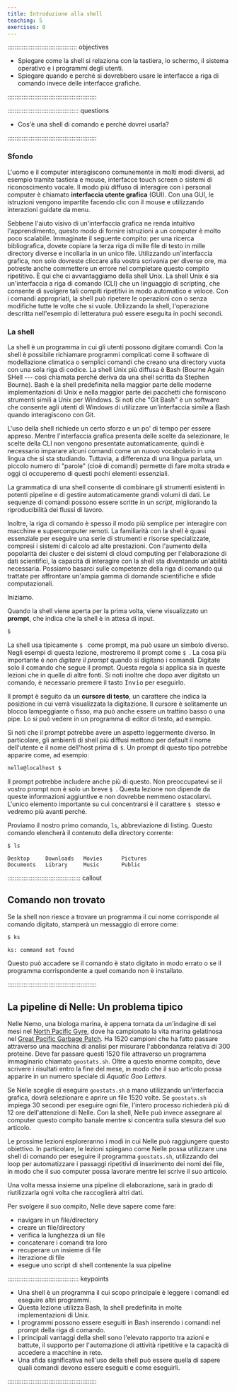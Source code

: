 ```yaml
---
title: Introduzione alla shell
teaching: 5
exercises: 0
---
```



::::::::::::::::::::::::::::::::::::::: objectives

- Spiegare come la shell si relaziona con la tastiera, lo schermo, il sistema operativo e i programmi degli utenti.
- Spiegare quando e perché si dovrebbero usare le interfacce a riga di comando invece delle interfacce grafiche.

::::::::::::::::::::::::::::::::::::::::::::::::::

:::::::::::::::::::::::::::::::::::::::: questions

- Cos'è una shell di comando e perché dovrei usarla?

::::::::::::::::::::::::::::::::::::::::::::::::::

### Sfondo

L'uomo e il computer interagiscono comunemente in molti modi diversi, ad esempio tramite tastiera e mouse, interfacce touch screen o sistemi di riconoscimento vocale. Il modo più diffuso di interagire con i personal computer è chiamato **interfaccia utente grafica** (GUI). Con una GUI, le istruzioni vengono impartite facendo clic con il mouse e utilizzando interazioni guidate da menu.

Sebbene l'aiuto visivo di un'interfaccia grafica ne renda intuitivo l'apprendimento, questo modo di fornire istruzioni a un computer è molto poco scalabile. Immaginate il seguente compito: per una ricerca bibliografica, dovete copiare la terza riga di mille file di testo in mille directory diverse e incollarla in un unico file. Utilizzando un'interfaccia grafica, non solo dovreste cliccare alla vostra scrivania per diverse ore, ma potreste anche commettere un errore nel completare questo compito ripetitivo. È qui che ci avvantaggiamo della shell Unix. La shell Unix è sia un'interfaccia a riga di comando (CLI) che un linguaggio di scripting, che consente di svolgere tali compiti ripetitivi in modo automatico e veloce. Con i comandi appropriati, la shell può ripetere le operazioni con o senza modifiche tutte le volte che si vuole. Utilizzando la shell, l'operazione descritta nell'esempio di letteratura può essere eseguita in pochi secondi.

### La shell

La shell è un programma in cui gli utenti possono digitare comandi. Con la shell è possibile richiamare programmi complicati come il software di modellazione climatica o semplici comandi che creano una directory vuota con una sola riga di codice. La shell Unix più diffusa è Bash (Bourne Again SHell --- così chiamata perché deriva da una shell scritta da Stephen Bourne). Bash è la shell predefinita nella maggior parte delle moderne implementazioni di Unix e nella maggior parte dei pacchetti che forniscono strumenti simili a Unix per Windows. Si noti che "Git Bash" è un software che consente agli utenti di Windows di utilizzare un'interfaccia simile a Bash quando interagiscono con Git.

L'uso della shell richiede un certo sforzo e un po' di tempo per essere appreso. Mentre l'interfaccia grafica presenta delle scelte da selezionare, le scelte della CLI non vengono presentate automaticamente, quindi è necessario imparare alcuni comandi come un nuovo vocabolario in una lingua che si sta studiando. Tuttavia, a differenza di una lingua parlata, un piccolo numero di "parole" (cioè di comandi) permette di fare molta strada e oggi ci occuperemo di questi pochi elementi essenziali.

La grammatica di una shell consente di combinare gli strumenti esistenti in potenti pipeline e di gestire automaticamente grandi volumi di dati. Le sequenze di comandi possono essere scritte in un *script*, migliorando la riproducibilità dei flussi di lavoro.

Inoltre, la riga di comando è spesso il modo più semplice per interagire con macchine e supercomputer remoti. La familiarità con la shell è quasi essenziale per eseguire una serie di strumenti e risorse specializzate, compresi i sistemi di calcolo ad alte prestazioni. Con l'aumento della popolarità dei cluster e dei sistemi di cloud computing per l'elaborazione di dati scientifici, la capacità di interagire con la shell sta diventando un'abilità necessaria. Possiamo basarci sulle competenze della riga di comando qui trattate per affrontare un'ampia gamma di domande scientifiche e sfide computazionali.

Iniziamo.

Quando la shell viene aperta per la prima volta, viene visualizzato un **prompt**, che indica che la shell è in attesa di input.

```bash
$
```

La shell usa tipicamente `$ ` come prompt, ma può usare un simbolo diverso. Negli esempi di questa lezione, mostreremo il prompt come `$ `. La cosa più importante è *non digitare il prompt* quando si digitano i comandi. Digitate solo il comando che segue il prompt. Questa regola si applica sia in queste lezioni che in quelle di altre fonti. Si noti inoltre che dopo aver digitato un comando, è necessario premere il tasto <kbd>Invio</kbd> per eseguirlo.

Il prompt è seguito da un **cursore di testo**, un carattere che indica la posizione in cui verrà visualizzata la digitazione. Il cursore è solitamente un blocco lampeggiante o fisso, ma può anche essere un trattino basso o una pipe. Lo si può vedere in un programma di editor di testo, ad esempio.

Si noti che il prompt potrebbe avere un aspetto leggermente diverso. In particolare, gli ambienti di shell più diffusi mettono per default il nome dell'utente e il nome dell'host prima di `$`. Un prompt di questo tipo potrebbe apparire come, ad esempio:

```bash
nelle@localhost $
```

Il prompt potrebbe includere anche più di questo. Non preoccupatevi se il vostro prompt non è solo un breve `$ `. Questa lezione non dipende da queste informazioni aggiuntive e non dovrebbe nemmeno ostacolarvi. L'unico elemento importante su cui concentrarsi è il carattere `$ ` stesso e vedremo più avanti perché.

Proviamo il nostro primo comando, `ls`, abbreviazione di listing. Questo comando elencherà il contenuto della directory corrente:

```bash
$ ls
```

```output
Desktop     Downloads   Movies      Pictures
Documents   Library     Music       Public
```

::::::::::::::::::::::::::::::::::::::::: callout

## Comando non trovato

Se la shell non riesce a trovare un programma il cui nome corrisponde al comando digitato, stamperà un messaggio di errore come:

```bash
$ ks
```

```output
ks: command not found
```

Questo può accadere se il comando è stato digitato in modo errato o se il programma corrispondente a quel comando non è installato.


::::::::::::::::::::::::::::::::::::::::::::::::::

## La pipeline di Nelle: Un problema tipico

Nelle Nemo, una biologa marina, è appena tornata da un'indagine di sei mesi nel [North Pacific Gyre](https://en.wikipedia.org/wiki/North_Pacific_Gyre), dove ha campionato la vita marina gelatinosa nel [Great Pacific Garbage Patch](https://en.wikipedia.org/wiki/Great_Pacific_Garbage_Patch). Ha 1520 campioni che ha fatto passare attraverso una macchina di analisi per misurare l'abbondanza relativa di 300 proteine. Deve far passare questi 1520 file attraverso un programma immaginario chiamato `goostats.sh`. Oltre a questo enorme compito, deve scrivere i risultati entro la fine del mese, in modo che il suo articolo possa apparire in un numero speciale di *Aquatic Goo Letters*.

Se Nelle sceglie di eseguire `goostats.sh` a mano utilizzando un'interfaccia grafica, dovrà selezionare e aprire un file 1520 volte. Se `goostats.sh` impiega 30 secondi per eseguire ogni file, l'intero processo richiederà più di 12 ore dell'attenzione di Nelle. Con la shell, Nelle può invece assegnare al computer questo compito banale mentre si concentra sulla stesura del suo articolo.

Le prossime lezioni esploreranno i modi in cui Nelle può raggiungere questo obiettivo. In particolare, le lezioni spiegano come Nelle possa utilizzare una shell di comando per eseguire il programma `goostats.sh`, utilizzando dei loop per automatizzare i passaggi ripetitivi di inserimento dei nomi dei file, in modo che il suo computer possa lavorare mentre lei scrive il suo articolo.

Una volta messa insieme una pipeline di elaborazione, sarà in grado di riutilizzarla ogni volta che raccoglierà altri dati.

Per svolgere il suo compito, Nelle deve sapere come fare:

- navigare in un file/directory
- creare un file/directory
- verifica la lunghezza di un file
- concatenare i comandi tra loro
- recuperare un insieme di file
- iterazione di file
- esegue uno script di shell contenente la sua pipeline

:::::::::::::::::::::::::::::::::::::::: keypoints

- Una shell è un programma il cui scopo principale è leggere i comandi ed eseguire altri programmi.
- Questa lezione utilizza Bash, la shell predefinita in molte implementazioni di Unix.
- I programmi possono essere eseguiti in Bash inserendo i comandi nel prompt della riga di comando.
- I principali vantaggi della shell sono l'elevato rapporto tra azioni e battute, il supporto per l'automazione di attività ripetitive e la capacità di accedere a macchine in rete.
- Una sfida significativa nell'uso della shell può essere quella di sapere quali comandi devono essere eseguiti e come eseguirli.

::::::::::::::::::::::::::::::::::::::::::::::::::



